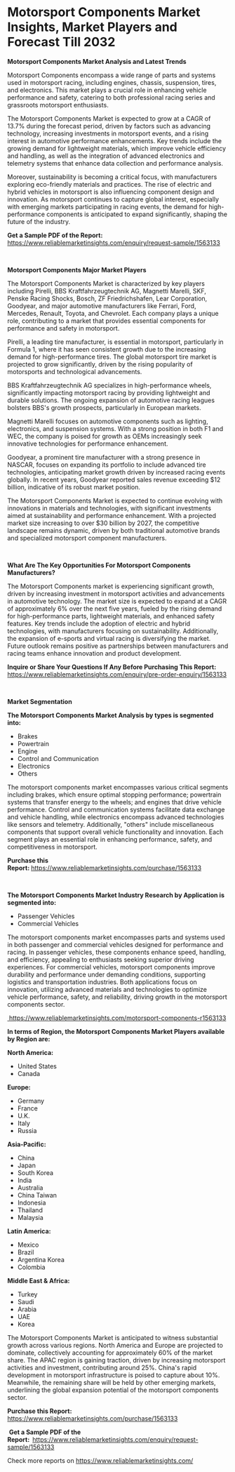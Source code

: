<p><h1>Motorsport Components Market Insights, Market Players and Forecast Till 2032</h1></p><p><strong>Motorsport Components Market Analysis and Latest Trends</strong></p>
<p><p>Motorsport Components encompass a wide range of parts and systems used in motorsport racing, including engines, chassis, suspension, tires, and electronics. This market plays a crucial role in enhancing vehicle performance and safety, catering to both professional racing series and grassroots motorsport enthusiasts. </p><p>The Motorsport Components Market is expected to grow at a CAGR of 13.7% during the forecast period, driven by factors such as advancing technology, increasing investments in motorsport events, and a rising interest in automotive performance enhancements. Key trends include the growing demand for lightweight materials, which improve vehicle efficiency and handling, as well as the integration of advanced electronics and telemetry systems that enhance data collection and performance analysis. </p><p>Moreover, sustainability is becoming a critical focus, with manufacturers exploring eco-friendly materials and practices. The rise of electric and hybrid vehicles in motorsport is also influencing component design and innovation. As motorsport continues to capture global interest, especially with emerging markets participating in racing events, the demand for high-performance components is anticipated to expand significantly, shaping the future of the industry.</p></p>
<p><strong>Get a Sample PDF of the Report:&nbsp;</strong> <a href="https://www.reliablemarketinsights.com/enquiry/request-sample/1563133?utm_campaign=3579&utm_medium=2&utm_source=Github&utm_content=ia&utm_term=30032025&utm_id=motorsport-components">https://www.reliablemarketinsights.com/enquiry/request-sample/1563133</a></p>
<p>&nbsp;</p>
<p><strong>Motorsport Components Major Market Players</strong></p>
<p><p>The Motorsport Components Market is characterized by key players including Pirelli, BBS Kraftfahrzeugtechnik AG, Magnetti Marelli, SKF, Penske Racing Shocks, Bosch, ZF Friedrichshafen, Lear Corporation, Goodyear, and major automotive manufacturers like Ferrari, Ford, Mercedes, Renault, Toyota, and Chevrolet. Each company plays a unique role, contributing to a market that provides essential components for performance and safety in motorsport.</p><p>Pirelli, a leading tire manufacturer, is essential in motorsport, particularly in Formula 1, where it has seen consistent growth due to the increasing demand for high-performance tires. The global motorsport tire market is projected to grow significantly, driven by the rising popularity of motorsports and technological advancements.</p><p>BBS Kraftfahrzeugtechnik AG specializes in high-performance wheels, significantly impacting motorsport racing by providing lightweight and durable solutions. The ongoing expansion of automotive racing leagues bolsters BBS's growth prospects, particularly in European markets.</p><p>Magnetti Marelli focuses on automotive components such as lighting, electronics, and suspension systems. With a strong position in both F1 and WEC, the company is poised for growth as OEMs increasingly seek innovative technologies for performance enhancement.</p><p>Goodyear, a prominent tire manufacturer with a strong presence in NASCAR, focuses on expanding its portfolio to include advanced tire technologies, anticipating market growth driven by increased racing events globally. In recent years, Goodyear reported sales revenue exceeding $12 billion, indicative of its robust market position.</p><p>The Motorsport Components Market is expected to continue evolving with innovations in materials and technologies, with significant investments aimed at sustainability and performance enhancement. With a projected market size increasing to over $30 billion by 2027, the competitive landscape remains dynamic, driven by both traditional automotive brands and specialized motorsport component manufacturers.</p></p>
<p>&nbsp;</p>
<p><strong>What Are The Key Opportunities For Motorsport Components Manufacturers?</strong></p>
<p><p>The Motorsport Components market is experiencing significant growth, driven by increasing investment in motorsport activities and advancements in automotive technology. The market size is expected to expand at a CAGR of approximately 6% over the next five years, fueled by the rising demand for high-performance parts, lightweight materials, and enhanced safety features. Key trends include the adoption of electric and hybrid technologies, with manufacturers focusing on sustainability. Additionally, the expansion of e-sports and virtual racing is diversifying the market. Future outlook remains positive as partnerships between manufacturers and racing teams enhance innovation and product development.</p></p>
<p><strong>Inquire or Share Your Questions If Any Before Purchasing This Report:</strong> <a href="https://www.reliablemarketinsights.com/enquiry/pre-order-enquiry/1563133?utm_campaign=3579&utm_medium=2&utm_source=Github&utm_content=ia&utm_term=30032025&utm_id=motorsport-components">https://www.reliablemarketinsights.com/enquiry/pre-order-enquiry/1563133</a></p>
<p>&nbsp;</p>
<p><strong>Market Segmentation</strong></p>
<p><strong>The Motorsport Components Market Analysis by types is segmented into:</strong></p>
<p><ul><li>Brakes</li><li>Powertrain</li><li>Engine</li><li>Control and Communication</li><li>Electronics</li><li>Others</li></ul></p>
<p><p>The motorsport components market encompasses various critical segments including brakes, which ensure optimal stopping performance; powertrain systems that transfer energy to the wheels; and engines that drive vehicle performance. Control and communication systems facilitate data exchange and vehicle handling, while electronics encompass advanced technologies like sensors and telemetry. Additionally, "others" include miscellaneous components that support overall vehicle functionality and innovation. Each segment plays an essential role in enhancing performance, safety, and competitiveness in motorsport.</p></p>
<p><strong>Purchase this Report:&nbsp;</strong><a href="https://www.reliablemarketinsights.com/purchase/1563133?utm_campaign=3579&utm_medium=2&utm_source=Github&utm_content=ia&utm_term=30032025&utm_id=motorsport-components">https://www.reliablemarketinsights.com/purchase/1563133</a></p>
<p>&nbsp;</p>
<p><strong>The Motorsport Components Market Industry Research by Application is segmented into:</strong></p>
<p><ul><li>Passenger Vehicles</li><li>Commercial Vehicles</li></ul></p>
<p><p>The motorsport components market encompasses parts and systems used in both passenger and commercial vehicles designed for performance and racing. In passenger vehicles, these components enhance speed, handling, and efficiency, appealing to enthusiasts seeking superior driving experiences. For commercial vehicles, motorsport components improve durability and performance under demanding conditions, supporting logistics and transportation industries. Both applications focus on innovation, utilizing advanced materials and technologies to optimize vehicle performance, safety, and reliability, driving growth in the motorsport components sector.</p></p>
<p><a href="https://www.reliablemarketinsights.com/motorsport-components-r1563133?utm_campaign=3579&utm_medium=2&utm_source=Github&utm_content=ia&utm_term=30032025&utm_id=motorsport-components">&nbsp;https://www.reliablemarketinsights.com/motorsport-components-r1563133</a></p>
<p><strong>In terms of Region, the Motorsport Components Market Players available by Region are:</strong></p>
<p>
    <p> <strong> North America: </strong>
        <ul>
            <li>United States</li>
            <li>Canada</li>
        </ul>
        </p> 
    <p> <strong> Europe: </strong>
        <ul>
            <li>Germany</li>
            <li>France</li>
            <li>U.K.</li>
            <li>Italy</li>
            <li>Russia</li>
        </ul>
        </p> 
    <p> <strong> Asia-Pacific: </strong>
        <ul>
            <li>China</li>
            <li>Japan</li>
            <li>South Korea</li>
            <li>India</li>
            <li>Australia</li>
            <li>China Taiwan</li>
            <li>Indonesia</li>
            <li>Thailand</li>
            <li>Malaysia</li>
        </ul>
        </p> 
    <p> <strong> Latin America: </strong>
        <ul>
            <li>Mexico</li>
            <li>Brazil</li>
            <li>Argentina Korea</li>
            <li>Colombia</li>
        </ul>
        </p> 
    <p> <strong> Middle East & Africa: </strong>
        <ul>
            <li>Turkey</li>
            <li>Saudi</li>
            <li>Arabia</li>
            <li>UAE</li>
            <li>Korea</li>
        </ul>
    </p>
    </p>
<p><p>The Motorsport Components Market is anticipated to witness substantial growth across various regions. North America and Europe are projected to dominate, collectively accounting for approximately 60% of the market share. The APAC region is gaining traction, driven by increasing motorsport activities and investment, contributing around 25%. China's rapid development in motorsport infrastructure is poised to capture about 10%. Meanwhile, the remaining share will be held by other emerging markets, underlining the global expansion potential of the motorsport components sector.</p></p>
<p><strong>Purchase this Report: </strong><a href="https://www.reliablemarketinsights.com/purchase/1563133?utm_campaign=3579&utm_medium=2&utm_source=Github&utm_content=ia&utm_term=30032025&utm_id=motorsport-components">https://www.reliablemarketinsights.com/purchase/1563133</a></p>
<p>&nbsp;<strong>Get a Sample PDF of the Report:&nbsp;&nbsp;</strong><a href="https://www.reliablemarketinsights.com/enquiry/request-sample/1563133?utm_campaign=3579&utm_medium=2&utm_source=Github&utm_content=ia&utm_term=30032025&utm_id=motorsport-components">https://www.reliablemarketinsights.com/enquiry/request-sample/1563133</a></p>
<p><strong></strong></p>
<p>Check more reports on <a href="https://www.reliablemarketinsights.com/?utm_campaign=3579&utm_medium=2&utm_source=Github&utm_content=ia&utm_term=30032025&utm_id=motorsport-components">https://www.reliablemarketinsights.com/</a></p>
